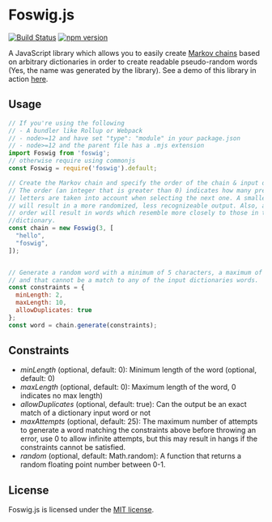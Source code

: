 # Foswig.js

[![Build Status](https://travis-ci.org/mrsharpoblunto/foswig.js.svg?branch=master)](https://travis-ci.org/mrsharpoblunto/foswig.js)
[![npm version](https://badge.fury.io/js/foswig.svg)](https://badge.fury.io/js/foswig)

A JavaScript library which allows you to easily create [Markov chains](http://en.wikipedia.org/wiki/Markov_chain) based on arbitrary dictionaries in order to create readable pseudo-random words (Yes, the name was generated by the library). See a demo of this library in action [here](http://mrsharpoblunto.github.io/foswig.js/).

## Usage

```javascript
// If you're using the following
// - A bundler like Rollup or Webpack
// - node>=12 and have set "type": "module" in your package.json
// - node>=12 and the parent file has a .mjs extension
import Foswig from 'foswig';
// otherwise require using commonjs
const Foswig = require('foswig').default;

// Create the Markov chain and specify the order of the chain & input dictionary
// The order (an integer that is greater than 0) indicates how many previous 
// letters are taken into account when selecting the next one. A smaller order 
// will result in a more randomized, less recognizeable output. Also, a higher 
// order will result in words which resemble more closely to those in the original 
//dictionary.
const chain = new Foswig(3, [
  "hello",
  "foswig",
]);


// Generate a random word with a minimum of 5 characters, a maximum of 10 letters, 
// and that cannot be a match to any of the input dictionaries words.
const constraints = { 
  minLength: 2, 
  maxLength: 10, 
  allowDuplicates: true
};
const word = chain.generate(constraints);
```

  
## Constraints

- *minLength* (optional, default: 0): Minimum length of the word (optional, default: 0) 
- *maxLength* (optional, default: 0): Maximum length of the word, 0 indicates no max length)
- *allowDuplicates* (optional, default: true): Can the output be an exact match of a dictionary input word or not
- *maxAttempts* (optional, default: 25): The maximum number of attempts to generate a word matching the constraints above before throwing an error, use 0 to allow infinite attempts, but this may result in hangs if the constraints cannot be satisfied.
- *random* (optional, default: Math.random): A function that returns a random floating point number between 0-1.

## License

Foswig.js is licensed under the [MIT license](https://github.com/mrsharpoblunto/foswig.js/blob/master/LICENSE).
